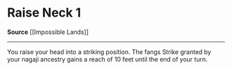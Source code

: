 ﻿---
actions: '[one-action]'
cost: null
element: null
frequency: null
id: '1450'
name: Raise Neck
rarity: Common
requirement: null
school: null
source: '[[DATABASE/source/Impossible Lands|Impossible Lands]]'
trait: null
trigger: null
type: Action

---
# Raise Neck <span class="action-icon">1</span>

**Source** [[Impossible Lands]]

---
You raise your head into a striking position. The fangs Strike granted by your nagaji ancestry gains a reach of 10 feet until the end of your turn.
